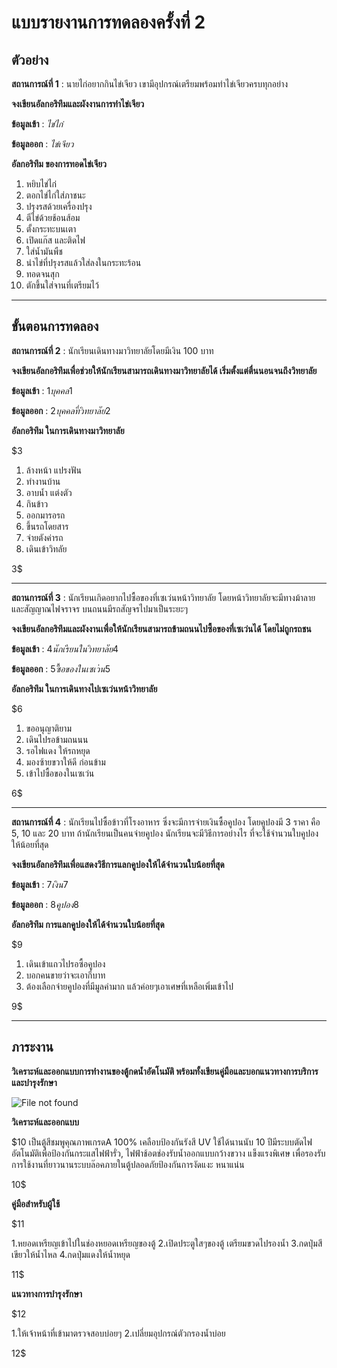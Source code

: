 # แบบรายงานการทดลองครั้งที่ 2

## ตัวอย่าง

**สถานการณ์ที่ 1** : นายไก่อยากกินไข่เจียว เขามีอุปกรณ์เตรียมพร้อมทำไข่เจียวครบทุกอย่าง

**จงเขียนอัลกอริทึมและผังงานการทำไข่เจียว**

**ข้อมูลเข้า** : _ไข่ไก่_

**ข้อมูลออก** : _ไข่เจียว_

**อัลกอริทึม ของการทอดไข่เจียว**

1.  หยิบไข่ไก่
2.  ตอกไข่ไก่ใส่ภาชนะ
3.  ปรุงรสด้วยเครื่องปรุง
4.  ตีไข่ด้วยช้อนส้อม
5.  ตั้งกระทะบนเตา
6.  เปิดแก๊ส และติดไฟ
7.  ใส่น้ำมันพืช
8.  นำไข่ที่ปรุงรสแล้วใส่ลงในกระทะร้อน
9.  ทอดจนสุก
10. ตักขึ้นใส่จานที่เตรียมไว้

----------

## ขั้นตอนการทดลอง

**สถานการณ์ที่ 2** : นักเรียนเดินทางมาวิทยาลัยโดยมีเงิน 100 บาท

**จงเขียนอัลกอริทึมเพื่อช่วยให้นักเรียนสามารถเดินทางมาวิทยาลัยได้ เริ่มตั้งแต่ตื่นนอนจนถึงวิทยาลัย**

**ข้อมูลเข้า** : $1   บุคคล   1$

**ข้อมูลออก** : $2   บุคคลที่วิทยาลัย  2$

**อัลกอริทึม ในการเดินทางมาวิทยาลัย**

$3

1.  ล้างหน้า แปรงฟัน
2.  ทำงานบ้าน
3.  อาบน้ำ แต่งตัว
4.  กินข้าว
5.  ออกมารอรถ
6.  ขึ้นรถโดยสาร
7.  จ่ายตังค่ารถ
8.  เดินเข้าวิทลัย

3$

----------

**สถานการณ์ที่ 3** : นักเรียนเกิดอยากไปซื้อของที่เซเว่นหน้าวิทยาลัย โดยหน้าวิทยาลัยจะมีทางม้าลาย และสัญญาณไฟจราจร บนถนนมีรถสัญจรไปมาเป็นระยะๆ

**จงเขียนอัลกอริทึมและผังงานเพื่อให้นักเรียนสามารถข้ามถนนไปซื้อของที่เซเว่นได้ โดยไม่ถูกรถชน**

**ข้อมูลเข้า** : $4  นักเรียนในวิทยาลัย     4$

**ข้อมูลออก** : $5    ซื้อของในเซเว่น   5$

**อัลกอริทึม ในการเดินทางไปเซเว่นหน้าวิทยาลัย**

$6

1.  ขออนุญาติยาม
2.  เดินไปรอข้ามถนนน
3.  รอไฟแดง ให้รถหยุด
4.  มองซ้ายขวาให้ดี ก่อนข้าม
5.  เข้าไปซื้อของในเซเว่น

6$

----------

**สถานการณ์ที่ 4** : นักเรียนไปซื้อข้าวที่โรงอาหาร ซึ่งจะมีการจ่ายเงินซื้อคูปอง โดยคูปองมี 3 ราคา คือ 5, 10 และ 20 บาท ถ้านักเรียนเป็นคนจ่ายคูปอง นักเรียนจะมีวิธีการอย่างไร ที่จะใช้จำนวนใบคูปองให้น้อยที่สุด

**จงเขียนอัลกอริทึมเพื่อแสดงวิธีการแลกคูปองให้ได้จำนวนใบน้อยที่สุด**

**ข้อมูลเข้า** : $7    เงิน   7$

**ข้อมูลออก** : $8    คูปอง   8$

**อัลกอริทึม การแลกคูปองให้ได้จำนวนใบน้อยที่สุด**

$9

1.  เดินเข้าแถวไปรอซื้อคูปอง
2.  บอกคนขายว่าจะเอากี่บาท
3.  ต้องเลือกจ่ายคูปองที่มีมูลค่ามาก แล้วค่อยๆเอาเศษที่เหลือเพิ่มเข้าไป

9$

----------

## ภาระงาน

**วิเคราะห์และออกแบบการทำงานของตู้กดน้ำอัตโนมัติ พร้อมทั้งเขียนคู่มือและบอกแนวทางการบริการและบำรุงรักษา**

![File not found](img/drink1.jpg)

**วิเคราะห์และออกแบบ**

$10
เป็นตู้สีชมพูคุณภาพเกรดA 100% เคลือบป้องกันรังสี UV ใช้ได้นานนับ 10 ปีมีระบบตัดไฟอัตโนมัติเพื่อป้องกันกระแสไฟฟ้ารั่ว,
ไฟฟ้าช้อตช่องรับน้ำออกแบบกว้างขวาง แข็งแรงพิเศษ เพื่อรองรับการใช้งานที่ยาวนานระบบล๊อคภายในตู้ปลอดภัยป้องกันการงัดแงะ หนาแน่น


10$


**คู่มือสำหรับผู้ใช้**

$11 

1.หยอดเหรียญเข้าไปในช่องหยอดเหรียญของตู้
2.เปิดประตูใสๆของตู้ เตรียมขวดไปรองน้ำ
3.กดปุ่มสีเขียวให้น้ำไหล
4.กดปุ่มแดงให้น้ำหยุด


11$ 

**แนวทางการบำรุงรักษา**

$12 

1.ให้เจ้าหน้าที่เข้ามาตรวจสอบบ่อยๆ
2.เปลี่ยมอุปกรณ์ตัวกรองน้ำบ่อย


12$
